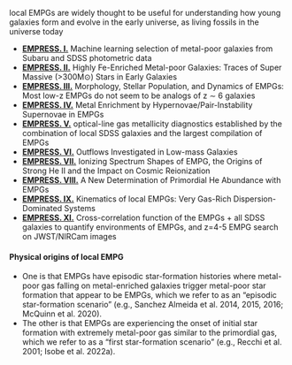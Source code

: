 local EMPGs are widely thought to be useful for understanding how young galaxies form and evolve in the early universe, as living fossils in the universe today

- **[EMPRESS. I.](https://ui.adsabs.harvard.edu/abs/2020ApJ...898..142K/abstract)** Machine learning selection of metal-poor galaxies from Subaru and SDSS photometric data  
- **[EMPRESS. II.](https://ui.adsabs.harvard.edu/abs/2021ApJ...913...22K/abstract)** Highly Fe-Enriched Metal-poor Galaxies: Traces of Super Massive (>300M⊙) Stars in Early Galaxies
- **[EMPRESS. III.](https://ui.adsabs.harvard.edu/abs/2021ApJ...918...54I/abstract)** Morphology, Stellar Population, and Dynamics of EMPGs:  Most low-z EMPGs do not seem to be analogs of z ∼ 6 galaxies
- **[EMPRESS. IV.](https://ui.adsabs.harvard.edu/abs/2022ApJ...925..111I/abstract)** Metal Enrichment by Hypernovae/Pair-Instability Supernovae in EMPGs
- **[EMPRESS. V.](https://ui.adsabs.harvard.edu/abs/2022ApJS..262....3N/abstract)** optical-line gas metallicity diagnostics established by the combination of local SDSS galaxies and the largest compilation of EMPGs
- **[EMPRESS. VI.](https://ui.adsabs.harvard.edu/abs/2022ApJ...929..134X/abstract)** Outflows Investigated in Low-mass Galaxies
- **[EMPRESS. VII.](https://ui.adsabs.harvard.edu/abs/2022ApJ...930...37U/abstract)** Ionizing Spectrum Shapes of EMPG, the Origins of Strong He II and the Impact on Cosmic Reionization
- **[EMPRESS. VIII.](https://ui.adsabs.harvard.edu/abs/2022ApJ...941..167M/abstract)** A New Determination of Primordial He Abundance with EMPGs
- **[EMPRESS. IX.](https://ui.adsabs.harvard.edu/abs/2022arXiv220604709I/abstract)** Kinematics of local EMPGs: Very Gas-Rich Dispersion-Dominated Systems
- **[EMPRESS. XI.](https://ui.adsabs.harvard.edu/abs/2023arXiv230203158N/abstract)** Cross-correlation function of the EMPGs + all SDSS galaxies to quantify environments of EMPGs, and z=4-5 EMPG search on JWST/NIRCam images


#### Physical origins of local EMPG
- One is that EMPGs have episodic star-formation histories where metal-poor gas falling on metal-enriched galaxies trigger metal-poor star formation that appear to be EMPGs, which we refer to as an “episodic star-formation scenario” (e.g., Sanchez Almeida et al. 2014, 2015, 2016; McQuinn et al. 2020). 
- The other is that EMPGs are experiencing the onset of initial star formation with extremely metal-poor gas similar to the primordial gas, which we refer to as a “first star-formation scenario” (e.g., Recchi et al. 2001; Isobe et al. 2022a).